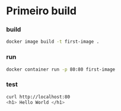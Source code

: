 # Primeiro build

### build

```bash
docker image build -t first-image .
```

### run

```bash
docker container run -p 80:80 first-image
```

### test

```bash
curl http://localhost:80
<h1> Hello World </h1>
```

